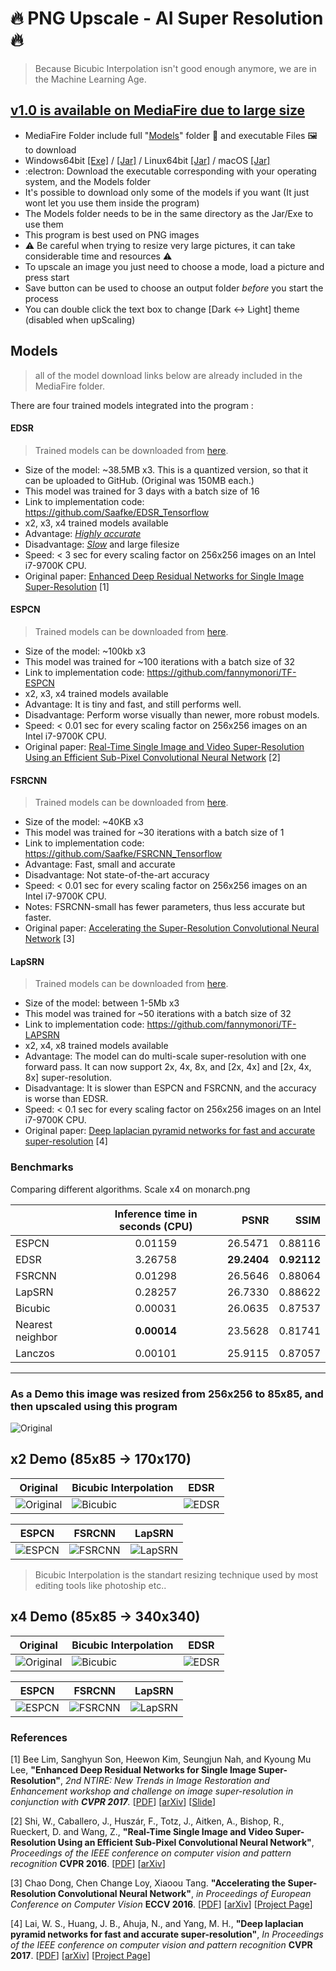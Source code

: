 # :fire: PNG Upscale -  AI Super Resolution :fire:
> Because Bicubic Interpolation isn't good enough anymore, we are in the Machine Learning Age.
 
 ## [v1.0 is available on MediaFire due to large size](https://app.mediafire.com/nz88rdbl8u041) 
* MediaFire Folder include full "[Models](http://www.mediafire.com/folder/05txvvxyww7ek/Models)" folder 📁 and executable Files 🖼️ to download
* Windows64bit [[Exe]](http://www.mediafire.com/file/1zimjhmqm6bbslp/png-upscale-1.0_Windows64bit.exe/file) / [[Jar]](http://www.mediafire.com/file/8aacwpegzjlrhv0/png-upscale-1.0_Windows64bit.jar/file) / Linux64bit [[Jar]](http://www.mediafire.com/file/07e2dma5xpd2wro/png-upscale-1.0_LINUX_64bit.jar/file) / macOS [[Jar]](http://www.mediafire.com/file/ubeqpou9lhkviov/png-upscale-1.0_macOS_64bit.jar/file)
* :electron:	Download the executable corresponding with your operating system, and the Models folder
* It's possible to download only some of the models if you want (It just wont let you use them inside the program)
* The Models folder needs to be in the same directory as the Jar/Exe to use them
* This program is best used on PNG images
* ⚠️ Be careful when trying to resize very large pictures, it can take considerable time and resources ⚠️
* To upscale an image you just need to choose a mode, load a picture and press start
* Save button can be used to choose an output folder *before* you start the process
* You can double click the text box to change [Dark <-> Light] theme (disabled when upScaling)



## Models

> all of the model download links below are already included in the MediaFire folder.

There are four trained models integrated into the program :

#### EDSR

> Trained models can be downloaded from [here](https://github.com/Saafke/EDSR_Tensorflow/tree/master/models).

- Size of the model: ~38.5MB x3. This is a quantized version, so that it can be uploaded to GitHub. (Original was 150MB each.)
- This model was trained for 3 days with a batch size of 16
- Link to implementation code: https://github.com/Saafke/EDSR_Tensorflow
- x2, x3, x4 trained models available
- Advantage: <ins>*Highly accurate*</ins>
- Disadvantage: <ins>*Slow*</ins> and large filesize
- Speed: < 3 sec for every scaling factor on 256x256 images on an Intel i7-9700K CPU.
- Original paper: [Enhanced Deep Residual Networks for Single Image Super-Resolution](https://arxiv.org/pdf/1707.02921.pdf) [1]

#### ESPCN

> Trained models can be downloaded from [here](https://github.com/fannymonori/TF-ESPCN/tree/master/export).

- Size of the model: ~100kb x3
- This model was trained for ~100 iterations with a batch size of 32
- Link to implementation code: https://github.com/fannymonori/TF-ESPCN
- x2, x3, x4 trained models available
- Advantage: It is tiny and fast, and still performs well.
- Disadvantage: Perform worse visually than newer, more robust models.
- Speed: < 0.01 sec for every scaling factor on 256x256 images on an Intel i7-9700K CPU.
- Original paper: [Real-Time Single Image and Video Super-Resolution Using an Efficient Sub-Pixel Convolutional Neural Network](https://arxiv.org/pdf/1707.02921.pdf) [2]

#### FSRCNN

> Trained models can be downloaded from [here](https://github.com/Saafke/FSRCNN_Tensorflow/tree/master/models).

- Size of the model: ~40KB x3
- This model was trained for ~30 iterations with a batch size of 1
- Link to implementation code: https://github.com/Saafke/FSRCNN_Tensorflow
- Advantage: Fast, small and accurate
- Disadvantage: Not state-of-the-art accuracy
- Speed: < 0.01 sec for every scaling factor on 256x256 images on an Intel i7-9700K CPU.
- Notes: FSRCNN-small has fewer parameters, thus less accurate but faster.
- Original paper: [Accelerating the Super-Resolution Convolutional Neural Network](http://mmlab.ie.cuhk.edu.hk/projects/FSRCNN.html) [3]

#### LapSRN

> Trained models can be downloaded from [here](https://github.com/fannymonori/TF-LapSRN/tree/master/export).

- Size of the model: between 1-5Mb x3
- This model was trained for ~50 iterations with a batch size of 32
- Link to implementation code: https://github.com/fannymonori/TF-LAPSRN
- x2, x4, x8 trained models available
- Advantage: The model can do multi-scale super-resolution with one forward pass. It can now support 2x, 4x, 8x, and [2x, 4x] and [2x, 4x, 8x] super-resolution.
- Disadvantage: It is slower than ESPCN and FSRCNN, and the accuracy is worse than EDSR.
- Speed: < 0.1 sec for every scaling factor on 256x256 images on an Intel i7-9700K CPU.
- Original paper: [Deep laplacian pyramid networks for fast and accurate super-resolution](https://arxiv.org/pdf/1707.02921.pdf) [4]

### Benchmarks

Comparing different algorithms. Scale x4 on monarch.png

|               | Inference time in seconds (CPU)| PSNR | SSIM |
| ------------- |:-------------------:| ---------:|--------:|
| ESPCN            |0.01159   | 26.5471 | 0.88116 |
| EDSR             |3.26758     |**29.2404**  |**0.92112**  |
| FSRCNN           | 0.01298   | 26.5646 | 0.88064 |
| LapSRN           |0.28257    |26.7330   |0.88622  |
| Bicubic          |0.00031 |26.0635  |0.87537  |
| Nearest neighbor |**0.00014** |23.5628  |0.81741  |
| Lanczos          |0.00101  |25.9115  |0.87057  |

 ---
 
### As a Demo this image was resized from 256x256 to 85x85, and then upscaled using this program

![Original](https://github.com/Araxeus/PNG-Upscale/blob/main/test/original.png)


## x2 Demo (85x85 -> 170x170)

|      Original             |  Bicubic Interpolation    |        EDSR               |
| ------------------------- |------------------------- |------------------------- |
![Original](https://github.com/Araxeus/PNG-Upscale/blob/main/test/x2/original.png)   |  ![Bicubic](https://github.com/Araxeus/PNG-Upscale/blob/main/test/x2/input(BicubicX2).png) |  ![EDSR](https://github.com/Araxeus/PNG-Upscale/blob/main/test/x2/input(EDSRx2).png) |

|         ESPCN             |       FSRCNN              |        LapSRN             |
| ------------------------- | ------------------------- | ------------------------- |
![ESPCN](https://github.com/Araxeus/PNG-Upscale/blob/main/test/x2/input(ESPCNx2).png) | ![FSRCNN](https://github.com/Araxeus/PNG-Upscale/blob/main/test/x2/input(FSRCNNx2).png) |  ![LapSRN](https://github.com/Araxeus/PNG-Upscale/blob/main/test/x2/input(LapSRNx2).png) |

> Bicubic Interpolation is the standart resizing technique used by most editing tools like photoship etc..


## x4 Demo (85x85 -> 340x340)

|      Original             |  Bicubic Interpolation    |        EDSR               |
| ------------------------- | ------------------------- | ------------------------- |
![Original](https://github.com/Araxeus/PNG-Upscale/blob/main/test/x4/original.png)   |  ![Bicubic](https://github.com/Araxeus/PNG-Upscale/blob/main/test/x4/input(BicubicX4).png)|  ![EDSR](https://github.com/Araxeus/PNG-Upscale/blob/main/test/x4/input(EDSRx4).png)|

 
|        ESPCN             |       FSRCNN              |        LapSRN             |
| ------------------------- | ------------------------- | ------------------------- |
![ESPCN](https://github.com/Araxeus/PNG-Upscale/blob/main/test/x4/input(ESPCNx4).png)   |  ![FSRCNN](https://github.com/Araxeus/PNG-Upscale/blob/main/test/x4/input(FSRCNNx4).png)|  ![LapSRN](https://github.com/Araxeus/PNG-Upscale/blob/main/test/x4/input(LapSRNx4).png)|

### References
[1] Bee Lim, Sanghyun Son, Heewon Kim, Seungjun Nah, and Kyoung Mu Lee, **"Enhanced Deep Residual Networks for Single Image Super-Resolution"**, <i> 2nd NTIRE: New Trends in Image Restoration and Enhancement workshop and challenge on image super-resolution in conjunction with **CVPR 2017**. </i> [[PDF](http://openaccess.thecvf.com/content_cvpr_2017_workshops/w12/papers/Lim_Enhanced_Deep_Residual_CVPR_2017_paper.pdf)] [[arXiv](https://arxiv.org/abs/1707.02921)] [[Slide](https://cv.snu.ac.kr/research/EDSR/Presentation_v3(release).pptx)]

[2] Shi, W., Caballero, J., Huszár, F., Totz, J., Aitken, A., Bishop, R., Rueckert, D. and Wang, Z., **"Real-Time Single Image and Video Super-Resolution Using an Efficient Sub-Pixel Convolutional Neural Network"**, <i>Proceedings of the IEEE conference on computer vision and pattern recognition</i> **CVPR 2016**. [[PDF](http://openaccess.thecvf.com/content_cvpr_2016/papers/Shi_Real-Time_Single_Image_CVPR_2016_paper.pdf)] [[arXiv](https://arxiv.org/abs/1609.05158)]

[3] Chao Dong, Chen Change Loy, Xiaoou Tang. **"Accelerating the Super-Resolution Convolutional Neural Network"**, <i> in Proceedings of European Conference on Computer Vision </i>**ECCV 2016**. [[PDF](http://personal.ie.cuhk.edu.hk/~ccloy/files/eccv_2016_accelerating.pdf)]
[[arXiv](https://arxiv.org/abs/1608.00367)] [[Project Page](http://mmlab.ie.cuhk.edu.hk/projects/FSRCNN.html)]

[4] Lai, W. S., Huang, J. B., Ahuja, N., and Yang, M. H., **"Deep laplacian pyramid networks for fast and accurate super-resolution"**, <i> In Proceedings of the IEEE conference on computer vision and pattern recognition </i>**CVPR 2017**. [[PDF](http://openaccess.thecvf.com/content_cvpr_2017/papers/Lai_Deep_Laplacian_Pyramid_CVPR_2017_paper.pdf)] [[arXiv](https://arxiv.org/abs/1710.01992)] [[Project Page](http://vllab.ucmerced.edu/wlai24/LapSRN/)]

